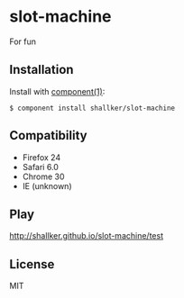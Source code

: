 
# slot-machine

  For fun

## Installation

  Install with [component(1)](http://component.io):

    $ component install shallker/slot-machine

## Compatibility
- Firefox 24
- Safari 6.0
- Chrome 30
- IE (unknown)

## Play
http://shallker.github.io/slot-machine/test   

## License

  MIT
